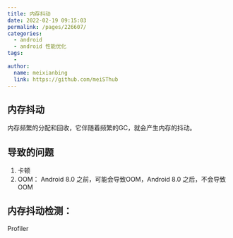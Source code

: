 ```yaml
---
title: 内存抖动
date: 2022-02-19 09:15:03
permalink: /pages/226607/
categories:
  - android
  - android 性能优化
tags:
  - 
author: 
  name: meixianbing
  link: https://github.com/meiSThub
---
```

## 内存抖动

内存频繁的分配和回收，它伴随着频繁的GC，就会产生内存的抖动。

## 导致的问题

1. 卡顿
2. OOM：  Android 8.0 之前，可能会导致OOM，Android 8.0 之后，不会导致OOM

## 内存抖动检测：

Profiler